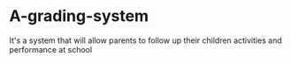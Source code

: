 # A-grading-system
It's a system that will allow parents to follow up their children activities and performance at school
